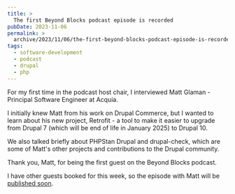 ```yaml
---
title: >
  The first Beyond Blocks podcast episode is recorded
pubDate: 2023-11-06
permalink: >
  archive/2023/11/06/the-first-beyond-blocks-podcast-episode-is-recorded
tags:
  - software-development
  - podcast
  - drupal
  - php
---
```


For my first time in the podcast host chair, I interviewed Matt Glaman - Principal Software Engineer at Acquia.

I initially knew Matt from his work on Drupal Commerce, but I wanted to learn about his new project, Retrofit - a tool to make it easier to upgrade from Drupal 7 (which will be end of life in January 2025) to Drupal 10.

We also talked briefly about PHPStan Drupal and drupal-check, which are some of Matt's other projects and contributions to the Drupal community.

Thank you, Matt, for being the first guest on the Beyond Blocks podcast.

I have other guests booked for this week, so the episode with Matt will be [published soon][podcast].

[podcast]: https://www.oliverdavies.uk/podcast
